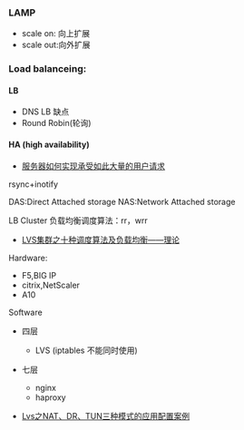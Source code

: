 ### LAMP

- scale on: 向上扩展
- scale out:向外扩展

### Load balanceing:
#### LB

- DNS LB 缺点
- Round Robin(轮询)

#### HA (high availability)

- [服务器如何实现承受如此大量的用户请求](https://www.zhihu.com/question/27629526)

rsync+inotify


DAS:Direct Attached storage
NAS:Network Attached storage


LB Cluster
负载均衡调度算法：rr，wrr
- [LVS集群之十种调度算法及负载均衡——理论](http://blog.csdn.net/scape1989/article/details/21085659)

Hardware:
-  F5,BIG IP
- citrix,NetScaler
- A10

Software

- 四层
  - LVS (iptables 不能同时使用)
- 七层
  - nginx
  - haproxy


- [Lvs之NAT、DR、TUN三种模式的应用配置案例](http://lansgg.blog.51cto.com/5675165/1229421)
